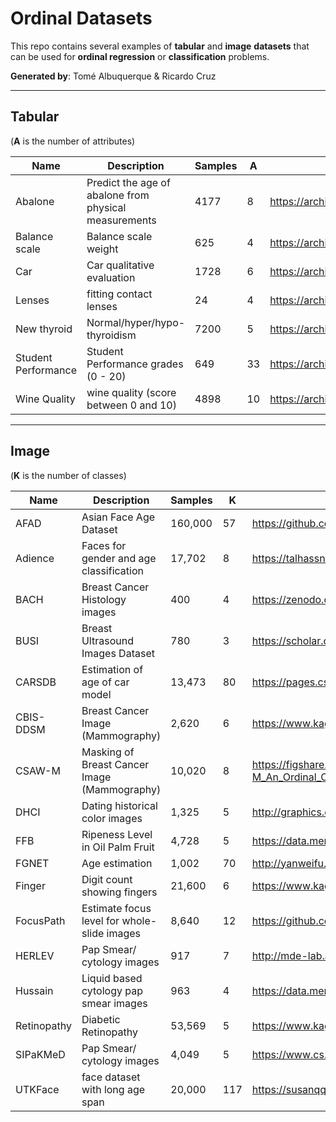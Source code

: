 # Ordinal Datasets
This repo contains several examples of **tabular** and **image** **datasets** that can be used for **ordinal regression** or **classification** problems.

**Generated by**:
Tomé Albuquerque & Ricardo Cruz
***

## Tabular
(**A** is the number of attributes)

| Name                | Description                                           | Samples | A  | URL                                                         |
| ------------------- | ----------------------------------------------------- | ------- | -- | ----------------------------------------------------------- |
| Abalone             | Predict the age of abalone from physical measurements | 4177    | 8  | https://archive.ics.uci.edu/dataset/1/abalone               |
| Balance scale       | Balance scale weight                                  | 625     | 4  | https://archive.ics.uci.edu/dataset/12/balance+scale        |
| Car                 | Car qualitative evaluation                            | 1728    | 6  | https://archive.ics.uci.edu/dataset/19/car+evaluation       |
| Lenses              | fitting contact lenses                                | 24      | 4  | https://archive.ics.uci.edu/dataset/58/lenses               |
| New thyroid         | Normal/hyper/hypo-thyroidism                          | 7200    | 5  | https://archive.ics.uci.edu/dataset/102/thyroid+disease     |
| Student Performance | Student Performance grades  (0 - 20)                  | 649     | 33 | https://archive.ics.uci.edu/dataset/320/student+performance |
| Wine Quality        | wine quality (score between 0 and 10)                 | 4898    | 10 | https://archive.ics.uci.edu/dataset/186/wine+quality        |

***
## Image
(**K** is the number of classes)

| Name        | Description                                  | Samples | K   | URL                                                                                                                                                            |
| ----------- | -------------------------------------------- | ------- | --- | -------------------------------------------------------------------------------------------------------------------------------------------------------------- |
| AFAD        | Asian Face Age Dataset                       | 160,000 | 57  | https://github.com/John-niu-07/tarball |
| Adience     | Faces for gender and age classification      | 17,702  | 8   | https://talhassner.github.io/home/projects/Adience/Adience-data.html |
| BACH        | Breast Cancer Histology images               | 400     | 4   | https://zenodo.org/record/3632035 |
| BUSI        | Breast Ultrasound Images Dataset             | 780     | 3   | https://scholar.cu.edu.eg/?q=afahmy/pages/dataset |
| CARSDB      | Estimation of age of car model               | 13,473  | 80  | https://pages.cs.wisc.edu/~yongjaelee/iccv2013.html |
| CBIS-DDSM   | Breast Cancer Image  (Mammography)           | 2,620   | 6   | https://www.kaggle.com/datasets/awsaf49/cbis-ddsm-breast-cancer-image-dataset |
| CSAW-M   | Masking of Breast Cancer Image  (Mammography)   | 10,020  | 8   | https://figshare.scilifelab.se/articles/dataset/CSAW-M_An_Ordinal_Classification_Dataset_for_Benchmarking_Mammographic_Masking_of_Cancer/14687271 |
| DHCI        | Dating historical color images               | 1,325   | 5   | http://graphics.cs.cmu.edu/projects/historicalColor/ |
| FFB         | Ripeness Level in Oil Palm Fruit             | 4,728   | 5   | https://data.mendeley.com/datasets/424y96m6sw/1 |
| FGNET       | Age estimation                               | 1,002   | 70  | http://yanweifu.github.io/FG_NET_data/FGNET.zip |
| Finger      | Digit count showing fingers                  | 21,600  | 6   | https://www.kaggle.com/datasets/koryakinp/fingers |
| FocusPath   |  Estimate focus level for whole-slide images | 8,640   | 12  | https://github.com/mahdihosseini/FoucsPath |
| HERLEV      | Pap Smear/ cytology images                   | 917     | 7   | http://mde-lab.aegean.gr/index.php/downloads |
| Hussain     | Liquid based cytology pap smear images       | 963     | 4   | https://data.mendeley.com/datasets/zddtpgzv63/4 |
| Retinopathy | Diabetic Retinopathy                         | 53,569  | 5   | https://www.kaggle.com/c/diabetic-retinopathy-detection/data |
| SIPaKMeD    | Pap Smear/ cytology images                   | 4,049   | 5   | https://www.cs.uoi.gr/~marina/sipakmed.html |
| UTKFace     |  face dataset with long age span             | 20,000  | 117 | https://susanqq.github.io/UTKFace/ |
